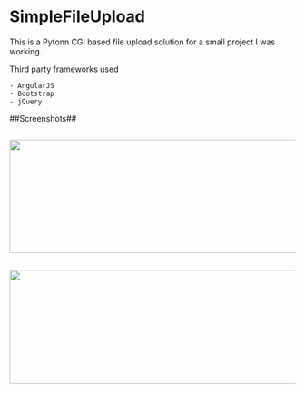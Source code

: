 SimpleFileUpload
================


This is a Pytonn CGI based file upload solution for a small project I was working.


Third party frameworks used

    - AngularJS
    - Bootstrap
    - jQuery

##Screenshots##
##
<img src="https://raw.github.com/solancer/SimpleFileUpload/master/screenshots/Screenshot_indexpage.png" width="600px" height="200px" />

##

<img src="https://raw.github.com/solancer/SimpleFileUpload/master/screenshots/Screenshot_uploadpage.png" width="600px" height="200px" />
